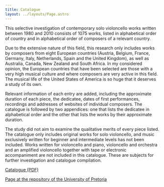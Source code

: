 ```yaml
---
title: Catalogue
layout: ../layouts/Page.astro
---
```


This selective investigation of contemporary solo violoncello works written
between 1980 and 2010 consists of 1075 works, listed in alphabetical order of
country and in alphabetical order of composers of a relevant country.

Due to the extensive nature of this field, this research only includes works by
composers from eight European countries (Austria, Belgium, France, Germany,
Italy, Netherlands, Spain and the United Kingdom), as well as Australia,
Canada, New Zealand and South Africa. In my considered opinion, the European
countries that have been selected are those with a very high musical culture
and where composers are very active in this field. The musical life of the
United States of America is so huge that it deserves a study of its own.

Relevant information of each entry are added, including the approximate
duration of each piece, the dedicatee, dates of first performances, recordings
and addresses of websites of individual composers. The catalogue is followed by
two appendices: one that lists the dedicatee in alphabetical order and the
other that lists the works by their approximate duration.

The study did not aim to examine the qualitative merits of every piece listed.
The catalogue only includes original works for solo violoncello, and music
exclusively written for beginner and intermediate levels has not been included.
Works written for violoncello and piano, violoncello and orchestra and an
amplified violoncello together with tape or electronic accompaniment are not
included in this catalogue. These are subjects for further investigation and
catalogue compilation.

[Catalogue (PDF)](http://repository.up.ac.za/bitstream/handle/2263/33176/Joubert_Solo_2013.pdf)

[Page at the repository of the University of Pretoria](http://repository.up.ac.za/handle/2263/33176)

